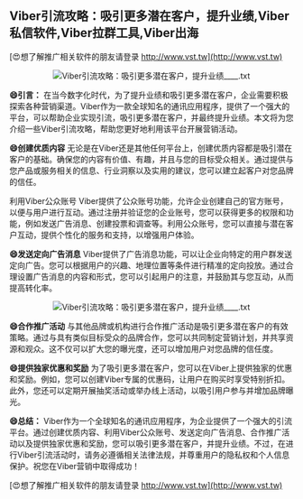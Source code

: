 ## **Viber引流攻略：吸引更多潜在客户，提升业绩,Viber私信软件,Viber拉群工具,Viber出海**

[😍想了解推广相关软件的朋友请登录 http://www.vst.tw](http://www.vst.tw)

 <center><img src="https://vst.tw/MP4/tuiguang/png/1.png" alt="Viber引流攻略：吸引更多潜在客户，提升业绩____.txt"></center>

**😄引言：**
在当今数字化时代，为了提升业绩和吸引更多潜在客户，企业需要积极探索各种营销渠道。Viber作为一款全球知名的通讯应用程序，提供了一个强大的平台，可以帮助企业实现引流，吸引更多潜在客户，并最终提升业绩。本文将为您介绍一些Viber引流攻略，帮助您更好地利用该平台开展营销活动。

**😄创建优质内容**
无论是在Viber还是其他任何平台上，创建优质内容都是吸引潜在客户的基础。确保您的内容有价值、有趣，并且与您的目标受众相关。通过提供与您产品或服务相关的信息、行业洞察以及实用的建议，您可以建立起客户对您品牌的信任。

利用Viber公众账号
Viber提供了公众账号功能，允许企业创建自己的官方账号，以便与用户进行互动。通过注册并验证您的企业账号，您可以获得更多的权限和功能，例如发送广告消息、创建投票和调查等。利用公众账号，您可以直接与潜在客户互动，提供个性化的服务和支持，以增强用户体验。

**😄发送定向广告消息**
Viber提供了广告消息功能，可以让企业向特定的用户群发送定向广告。您可以根据用户的兴趣、地理位置等条件进行精准的定向投放。通过合理设置广告消息的内容和形式，您可以引起用户的注意，并鼓励其与您互动，从而提高转化率。

 <center><img src="https://vst.tw/MP4/tuiguang/png/5.png" alt="Viber引流攻略：吸引更多潜在客户，提升业绩____.txt"></center>

**😄合作推广活动**
与其他品牌或机构进行合作推广活动是吸引更多潜在客户的有效策略。通过与具有类似目标受众的品牌合作，您可以共同制定营销计划，并共享资源和观众。这不仅可以扩大您的曝光度，还可以增加用户对您品牌的信任度。

**😄提供独家优惠和奖励**
为了吸引更多潜在客户，您可以在Viber上提供独家的优惠和奖励。例如，您可以创建Viber专属的优惠码，让用户在购买时享受特别折扣。此外，您还可以定期开展抽奖活动或举办线上活动，以吸引用户参与并增加品牌曝光。

**😄总结：**
Viber作为一个全球知名的通讯应用程序，为企业提供了一个强大的引流平台。通过创建优质内容、利用Viber公众账号、发送定向广告消息、合作推广活动以及提供独家优惠和奖励，您可以吸引更多潜在客户，并提升业绩。不过，在进行Viber引流活动时，请务必遵循相关法律法规，并尊重用户的隐私权和个人信息保护。祝您在Viber营销中取得成功！

[😍想了解推广相关软件的朋友请登录 http://www.vst.tw](http://www.vst.tw)



